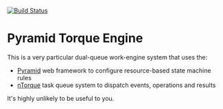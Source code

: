 [![Build Status](https://travis-ci.org/thruflo/pyramid_torque_engine.svg?branch=master)](https://travis-ci.org/andrecp/pyramid_torque_engine)

# Pyramid Torque Engine

This is a very particular dual-queue work-engine system that uses the:

* [Pyramid][] web framework to configure resource-based state machine rules
* [nTorque][] task queue system to dispatch events, operations and results

It's highly unlikely to be useful to you.

[Pyramid]: http://docs.pylonsproject.org/projects/pyramid/en/latest/
[nTorque]: http://ntorque.com
